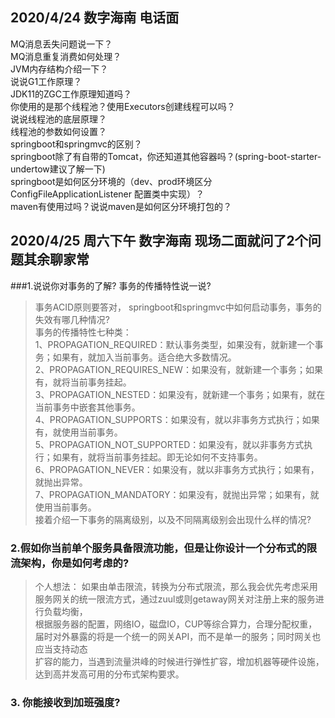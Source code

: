 
## 2020/4/24 数字海南 电话面
MQ消息丢失问题说一下？  
MQ消息重复消费如何处理？  
JVM内存结构介绍一下？  
说说G1工作原理？  
JDK11的ZGC工作原理知道吗？  
你使用的是那个线程池？使用Executors创建线程可以吗？  
说说线程池的底层原理？  
线程池的参数如何设置？  
springboot和springmvc的区别？  
springboot除了有自带的Tomcat，你还知道其他容器吗？(spring-boot-starter-undertow建议了解一下)  
springboot是如何区分环境的（dev、prod环境区分 ConfigFileApplicationListener 配置类中实现）？  
maven有使用过吗？说说maven是如何区分环境打包的？    

## 2020/4/25 周六下午 数字海南 现场二面就问了2个问题其余聊家常
###1.说说你对事务的了解? 事务的传播特性说一说?
> 事务ACID原则要答对， springboot和springmvc中如何启动事务，事务的失效有哪几种情况?  
> 事务的传播特性七种类：  
1、PROPAGATION_REQUIRED：默认事务类型，如果没有，就新建一个事务；如果有，就加入当前事务。适合绝大多数情况。  
2、PROPAGATION_REQUIRES_NEW：如果没有，就新建一个事务；如果有，就将当前事务挂起。  
3、PROPAGATION_NESTED：如果没有，就新建一个事务；如果有，就在当前事务中嵌套其他事务。  
4、PROPAGATION_SUPPORTS：如果没有，就以非事务方式执行；如果有，就使用当前事务。  
5、PROPAGATION_NOT_SUPPORTED：如果没有，就以非事务方式执行；如果有，就将当前事务挂起。即无论如何不支持事务。  
6、PROPAGATION_NEVER：如果没有，就以非事务方式执行；如果有，就抛出异常。  
7、PROPAGATION_MANDATORY：如果没有，就抛出异常；如果有，就使用当前事务。  
接着介绍一下事务的隔离级别，以及不同隔离级别会出现什么样的情况?    

### 2.假如你当前单个服务具备限流功能，但是让你设计一个分布式的限流架构，你是如何考虑的?
> 个人想法： 如果由单击限流，转换为分布式限流，那么我会优先考虑采用服务网关的统一限流方式，通过zuul或则getaway网关对注册上来的服务进行负载均衡，  
>根据服务器的配置，网络IO，磁盘IO，CUP等综合算力，合理分配权重，届时对外暴露的将是一个统一的网关API，而不是单一的服务；同时网关也应当支持动态  
>扩容的能力，当遇到流量洪峰的时候进行弹性扩容，增加机器等硬件设施，达到高并发高可用的分布式架构要求。    

### 3. 你能接收到加班强度?